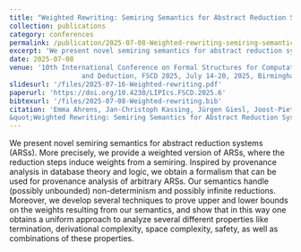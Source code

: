 ```yaml
---
title: "Weighted Rewriting: Semiring Semantics for Abstract Reduction Systems"
collection: publications
category: conferences
permalink: /publication/2025-07-08-Weighted-rewriting-semiring-semantics-for-abstract-reduction-systems
excerpt: 'We present novel semiring semantics for abstract reduction systems (ARSs). More precisely, we provide a weighted version of ARSs, where the reduction steps induce weights from a semiring. Inspired by provenance analysis in database theory and logic, we obtain a formalism that can be used for provenance analysis of arbitrary ARSs. Our semantics handle (possibly unbounded) non-determinism and possibly infinite reductions. Moreover, we develop several techniques to prove upper and lower bounds on the weights resulting from our semantics, and show that in this way one obtains a uniform approach to analyze several different properties like termination, derivational complexity, space complexity, safety, as well as combinations of these properties.'
date: 2025-07-08
venue: '10th International Conference on Formal Structures for Computation
                  and Deduction, FSCD 2025, July 14-20, 2025, Birmingham, UK'
slidesurl: '/files/2025-07-16-Weighted-rewriting.pdf'
paperurl: 'https://doi.org/10.4230/LIPIcs.FSCD.2025.6'
bibtexurl: '/files/2025-07-08-Weighted-rewriting.bib'
citation: 'Emma Ahrens, Jan-Christoph Kassing, Jürgen Giesl, Joost-Pieter Katoen:
&quot;Weighted Rewriting: Semiring Semantics for Abstract Reduction Systems.&quot; <i>FSCD</i> 2025: 6:1-6:21'
---
```


We present novel semiring semantics for abstract reduction systems (ARSs). More precisely, we provide a weighted version of ARSs, where the reduction steps induce weights from a semiring. Inspired by provenance analysis in database theory and logic, we obtain a formalism that can be used for provenance analysis of arbitrary ARSs. Our semantics handle (possibly unbounded) non-determinism and possibly infinite reductions. Moreover, we develop several techniques to prove upper and lower bounds on the weights resulting from our semantics, and show that in this way one obtains a uniform approach to analyze several different properties like termination, derivational complexity, space complexity, safety, as well as combinations of these properties.